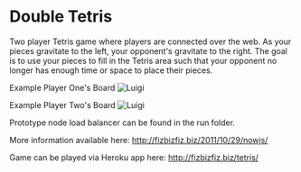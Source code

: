 Double Tetris
=============

Two player Tetris game where players are connected over the web. As your pieces gravitate to the left, your opponent's gravitate to the right. The goal is to use your pieces to fill in the Tetris area such that your opponent no longer has enough time or space to place their pieces. 

Example Player One's Board
![Luigi](https://raw.github.com/dbunker/Double-Tetris/master/doc/player1.png)

Example Player Two's Board
![Luigi](https://raw.github.com/dbunker/Double-Tetris/master/doc/player2.png)

Prototype node load balancer can be found in the run folder.

More information available here: http://fizbizfiz.biz/2011/10/29/nowjs/

Game can be played via Heroku app here: http://fizbizfiz.biz/tetris/
